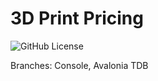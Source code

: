 # 3D Print Pricing

![GitHub License](https://img.shields.io/github/license/kopytkg/printPriceCalc)

Branches: Console, Avalonia
TDB
